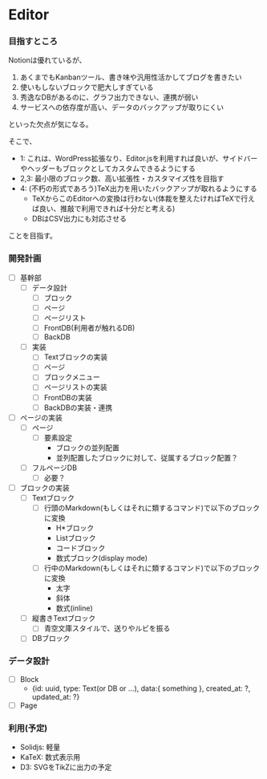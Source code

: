 # Editor

### 目指すところ
Notionは優れているが、
1. あくまでもKanbanツール、書き味や汎用性活かしてブログを書きたい
2. 使いもしないブロックで肥大しすぎている
3. 秀逸なDBがあるのに、グラフ出力できない、連携が弱い
4. サービスへの依存度が高い、データのバックアップが取りにくい

といった欠点が気になる。

そこで、
- 1: これは、WordPress拡張なり、Editor.jsを利用すれば良いが、サイドバーやヘッダーもブロックとしてカスタムできるようにする
- 2,3: 最小限のブロック数、高い拡張性・カスタマイズ性を目指す
- 4: (不朽の形式であろう)TeX出力を用いたバックアップが取れるようにする
    - TeXからこのEditorへの変換は行わない(体裁を整えたければTeXで行えば良い、推敲で利用できれば十分だと考える)
    - DBはCSV出力にも対応させる

ことを目指す。

### 開発計画
- [ ] 基幹部
    - [ ] データ設計
        - [ ] ブロック
        - [ ] ページ
        - [ ] ページリスト
        - [ ] FrontDB(利用者が触れるDB)
        - [ ] BackDB
    - [ ] 実装
        - [ ] Textブロックの実装
        - [ ] ページ
        - [ ] ブロックメニュー
        - [ ] ページリストの実装
        - [ ] FrontDBの実装
        - [ ] BackDBの実装・連携

- [ ] ページの実装
    - [ ] ページ
        - [ ] 要素設定
            - ブロックの並列配置
            - 並列配置したブロックに対して、従属するブロック配置？
    - [ ] フルページDB
        - [ ] 必要？

- [ ] ブロックの実装
    - [ ] Textブロック
        - [ ] 行頭のMarkdown(もしくはそれに類するコマンド)で以下のブロックに変換
            - H*ブロック
            - Listブロック
            - コードブロック
            - 数式ブロック(display mode)
        - [ ] 行中のMarkdown(もしくはそれに類するコマンド)で以下のブロックに変換
            - 太字
            - 斜体
            - 数式(inline)
    - [ ] 縦書きTextブロック
        - [ ] 青空文庫スタイルで、送りやルビを振る
    - [ ] DBブロック

### データ設計
- [ ] Block
    - {id: uuid, type: Text(or DB or ...), data:{ something }, created_at: ?, updated_at: ?}
- [ ] Page

### 利用(予定)
- Solidjs: 軽量
- KaTeX: 数式表示用
- D3: SVGをTikZに出力の予定

